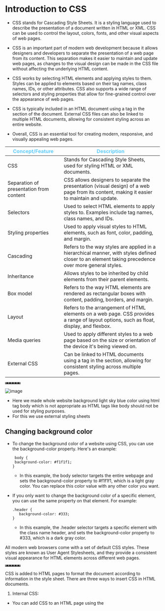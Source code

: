 # Introduction to CSS

- CSS stands for Cascading Style Sheets. It is a styling language used to describe the presentation of a document written in HTML or XML. CSS can be used to control the layout, colors, fonts, and other visual aspects of web pages.

- CSS is an important part of modern web development because it allows designers and developers to separate the presentation of a web page from its content. This separation makes it easier to maintain and update web pages, as changes to the visual design can be made in the CSS file without affecting the underlying HTML content.

- CSS works by selecting HTML elements and applying styles to them. Styles can be applied to elements based on their tag names, class names, IDs, or other attributes. CSS also supports a wide range of selectors and styling properties that allow for fine-grained control over the appearance of web pages.

- CSS is typically included in an HTML document using a <link> tag in the <head> section of the document. External CSS files can also be linked to multiple HTML documents, allowing for consistent styling across an entire website.

- Overall, CSS is an essential tool for creating modern, responsive, and visually appealing web pages.


| Concept/Feature | Description |
| --- | --- |
| CSS | Stands for Cascading Style Sheets, used for styling HTML or XML documents. |
| Separation of presentation from content | CSS allows designers to separate the presentation (visual design) of a web page from its content, making it easier to maintain and update. |
| Selectors | Used to select HTML elements to apply styles to. Examples include tag names, class names, and IDs. |
| Styling properties | Used to apply visual styles to HTML elements, such as font, color, padding, and margin. |
| Cascading | Refers to the way styles are applied in a hierarchical manner, with styles defined closer to an element taking precedence over more general styles. |
| Inheritance | Allows styles to be inherited by child elements from their parent elements. |
| Box model | Refers to the way HTML elements are rendered as rectangular boxes with content, padding, borders, and margin. |
| Layout | Refers to the arrangement of HTML elements on a web page. CSS provides a range of layout options, such as float, display, and flexbox. |
| Media queries | Used to apply different styles to a web page based on the size or orientation of the device it's being viewed on. |
| External CSS | Can be linked to HTML documents using a <link> tag in the <head> section, allowing for consistent styling across multiple pages. |

**********

![image](https://user-images.githubusercontent.com/125631878/229371302-bc9478a4-aba9-4cbb-b4a9-d0d84d76434d.png)
<br> 
- Here we made whole website background light sky blue color using html tag body which is not appropriate as HTML tags like body should not be used for styling purposes.<br> 
- For this we use external styling sheets


## Changing background color
- To change the background color of a website using CSS, you can use the background-color property. Here's an example:
   ```
    body {
    background-color: #f1f1f1;
   }
   ```
   - In this example, the body selector targets the entire webpage and sets the background-color property to #f1f1f1, which is a light gray color. You can replace this color value with any other color you want.


- If you only want to change the background color of a specific element, you can use the same property on that element. For example:
  ```
  .header {
     background-color: #333;
  }
  ``` 
  
   - In this example, the .header selector targets a specific element with the class name header, and sets the background-color property to #333, which is a dark gray color.

All modern web browsers come with a set of default CSS styles. These styles are known as User Agent Stylesheets, and they provide a consistent visual appearance for HTML elements across different web pages.

**********
   
CSS is added to HTML pages to format the document according to information in the style sheet. There are three ways to insert CSS in HTML documents.
1. Internal CSS:
- You can add CSS to an HTML page using the <style> element in the <head> section of your HTML document.
   
![image](https://user-images.githubusercontent.com/125631878/230059319-8b12a553-ee73-4f9d-88b6-63a6a65983e0.png)

- In this example, the `<style>` element is used to define a CSS rule that sets the color of the `<h1>` element to blue.   
---

2. External CSS:
 - Another way to add CSS to an HTML document is by creating an external CSS file and linking it to the HTML document using the `<link>` element in the `<head>` section of your HTML document.

HTML code:
![image](https://user-images.githubusercontent.com/125631878/230060845-14156de5-e77c-4c76-af7e-f0ea2edbd648.png)
   
CSS code:
![image](https://user-images.githubusercontent.com/125631878/230060661-c0b02f0f-19bf-4e21-9afb-cf7edb9bccca.png)

   
3. Inline CSS:
 - Finally, you can add CSS directly to an HTML element using the style attribute.

![image](https://user-images.githubusercontent.com/125631878/230061561-5926dd00-7e71-4999-8392-5ede1e3378b7.png)
   
**********



## Writing CSS code in HTML page only 
   
- Write `<sheet>` tag between `<head>` tag of html code snippet
![image](https://user-images.githubusercontent.com/125631878/229580893-b83815e7-3efb-4bdc-b372-5b69d44cf667.png)

- In order to select HTML tag, specify the name of the element you want to change (which in this case is body)
   ```
    <style>
                body {
                      background-color: #DAF5FF;
                }                           
    </style>
   ```
   ![image](https://user-images.githubusercontent.com/125631878/229371008-2f0cbd29-ee9f-47d5-810e-ea93392f73b2.png)
   
- If want to change whole horizontal rows `<hr>` color using css
     ```  
     hr {
        background-color: white;
     }
    ```
   
   Output: <br>
   ![image](https://user-images.githubusercontent.com/125631878/229371693-30219604-08bf-4cbc-895b-f8305c594bd4.png)
   

  [Note]: Instead of changing attributes of all `<hr>` in HTML we can simply do once by changing hr attribute in `<style>` tag inside `<head>` tag

   
 
   # Default CSS in browser 
     Most modern web browsers come with default CSS styles that are applied to HTML elements unless overridden by custom styles. The default styles may vary slightly between different browsers, 
   
   | CSS Property | Default Value | Description |
   | --- | --- | --- |
   | `font-family` | `sans-serif` | The default font family used for most HTML elements. This is typically a generic sans-serif font like Arial or Helvetica. |
   | `font-size` | `16px` | The default font size used for most HTML elements. |
   | `margin` | Varies by element | Most HTML elements have default margin values, which can vary between browsers. |
   | `padding` | Varies by element | Most HTML elements have default padding values, which can vary between browsers. |
   | `color` | `#000` | The default text color for most HTML elements. |
   | `background-color` | `transparent` | The default background color for most HTML elements. |
   | `text-decoration` | `underline` | Links are typically underlined by default. |
   | `text-align` | `left` | The default text alignment for most HTML elements. |
   | `border` | Varies by element | Most HTML elements have default border styles, widths, and colors, which can vary between browsers. |
   | `outline` | None | The default outline style for most HTML elements. |
   | `list-style` | `disc` | The default bullet style used for unordered lists. |
   | `display` | Varies by element | Most HTML elements have default display values, which can vary between browsers. |
   | `float` | `none` | The default float value for most HTML elements. |
   | `clear` | `none` | The default clear value for most HTML elements. |

**********
   
   
   
- Default CSS of `<hr>`
   
  ![image](https://user-images.githubusercontent.com/125631878/229372206-e510a512-ce44-435c-a4eb-e46e614a2516.png)
   

   | Value | Description |
   | --- | --- |
   | `none` | No border is displayed. |
   | `hidden` | Same as `none`, except that it still takes up space. |
   | `dotted` | The border is a series of dots. |
   | `dashed` | The border is a series of short dashes. |
   | `solid` | The border is a solid line. |
   | `double` | The border is a double line. |
   | `groove` | The border looks like it is carved into the page. |
   | `ridge` | The border looks like a ridge. |
   | `inset` | The border looks like it is pressed into the page. |
   | `outset` | The border looks like it is coming out of the page. |

   
   |The border-style property may be specified using one, two, three, or four values.|
   |---|
   |When one value is specified, it applies the same style to all four sides.|
   |When two values are specified, the first style applies to the top and bottom, the second to the left and right.|
   |When three values are specified, the first style applies to the top, the second to the left and right, the third to the bottom.|
   |When four values are specified, the styles apply to the top, right, bottom, and left in that order (clockwise).|
    
   
- Inset border-style
  
   Displays a border that makes the element appear embedded.When applied to a table cell with border-collapse set to collapsed.Displays a border with a carved appearance.
  ![image](https://user-images.githubusercontent.com/125631878/229372397-8d2b7ace-739c-4ea6-a5a3-30b1c1291a0f.png)

  
   Code: <br> 
  ![image](https://user-images.githubusercontent.com/125631878/230065568-af134f66-dcea-4a4e-adb1-fb0b54ab6573.png) 
 
 
We want single line broder with white color. We can do this by changing border style to none. So, we can overwrite the default browser value by specifying a new value for it using CSS
   
   ```  
    hr {
         background-color: white;
         border-style: none;                      
    }
   ```
   ![image](https://user-images.githubusercontent.com/125631878/229373522-df38a887-e97d-4f29-a721-77ea539ea1bb.png)
   
   - Now whole border is gone completely gone. (The border is also a rectangle type but here its height has become 0 pixel).
   - To make them appear use pesticide extension.
   - We can see using pesticide that the pixel of hr has become 0 because of none border style.
   - So use the height property of css to change height of hr element. (Change height to 2 px)
   
   ![image](https://user-images.githubusercontent.com/125631878/229374160-dd39a567-c2a2-4203-9638-e1551219a0fa.png)


- Now height = 2px 
   ```  
    hr {
         background-color: white;
         border-style: none;
         height: 2px;
    }
   ```
   
![image](https://user-images.githubusercontent.com/125631878/229375157-7f3d212c-dd48-4683-a279-8b43a7cf1ddb.png)

**********

- We can also change height of image

    ``` 
    img {
       height: 20px;
    }
    ```

![image](https://user-images.githubusercontent.com/125631878/229375452-af322cef-3422-43da-89d4-856ddcb99cc6.png)

**********

We can also change the width of the hr
    ```
    hr {
         background-color: white;
         border-style: none;
         height: 2px;
         width: 100px;
    }
    ```

![image](https://user-images.githubusercontent.com/125631878/229375751-327357da-9931-4f12-bdb4-12c55aee43f3.png)

We can also use % to change width like
   ```
   hr {
         background-color: white;
         border-style: none;
         height: 2px;
         width: 30%;
   }   
   ```
   
**********

## Task is to make hr small width with dotted lines
1. Input:   
   ```
   hr {
         background-color: white;
         border-style: dotted;
         height: 2px;
         width: 30%;
   }
   ```
   Output:![image](https://user-images.githubusercontent.com/125631878/229448876-99b1c0fe-fcad-4e70-b075-d80ba487f6fb.png)
   
2. It is giving us dotted line in all 4 border with some height
   So lets make height = 0, by just removing height code or = 0px
   ![image](https://user-images.githubusercontent.com/125631878/229449823-c2bc74a2-9bb9-476d-9c7a-1ecfd0129d19.png)
   here we have box with 0px height and only has border around it
   
[Note]: 
   |The border-style property may be specified using one, two, three, or four values.|
   |---|
   |When one value is specified, it applies the same style to all four sides.|
   |When two values are specified, the first style applies to the top and bottom, the second to the left and right.|
   |When three values are specified, the first style applies to the top, the second to the left and right, the third to the bottom.|
   |When four values are specified, the styles apply to the top, right, bottom, and left in that order (clockwise).|
   
3. Now this
   ```
   border-style: dotted none none;
   ```
   ![image](https://user-images.githubusercontent.com/125631878/229452008-9bd6dd04-8430-4755-817a-c8c11166fb5b.png)
   
4. Or 
   ```
   border-style: none;
   border-top-style: dotted;
   ```

5. Or
   ```                
    hr {
         border-style: none;
         border-top-style: dotted;
         border-color: grey;
         border-width: 5px;
         width: 10%;
    }
   ```
![image](https://user-images.githubusercontent.com/125631878/229593823-3034d0cf-56b2-43eb-b3c5-1de931a94a51.png)

**********   

### Border Types
   
   ```
      <html>  
      <head>  
      <style>  
          p.none {border-style: none;}  
          p.dotted {border-style: dotted;}  
          p.dashed {border-style: dashed;}  
          p.solid {border-style: solid;}  
          p.double {border-style: double;}  
          p.groove {border-style: groove;}  
          p.ridge {border-style: ridge;}  
          p.inset {border-style: inset;}  
          p.outset {border-style: outset;}  
          p.hidden {border-style: hidden;}  
          </style>  
         
          </head>  
          <body>  
             
          <p class="none">No border.</p>  
          <p class="dotted">A dotted border.</p>  
          <p class="dashed">A dashed border.</p>  
          <p class="solid">A solid border.</p>  
          <p class="double">A double border.</p>  
          <p class="groove">A groove border.</p>  
          <p class="ridge">A ridge border.</p>  
          <p class="inset">An inset border.</p>  
          <p class="outset">An outset border.</p>  
          <p class="hidden">A hidden border.</p> 
             
      </body>  
      </html> 
``` 

Output:
![image](https://user-images.githubusercontent.com/125631878/229573457-ae8e3762-d61b-4940-872a-a2241de0dfcb.png)     
  
   
**********
## Writing CSS code in HTML page only   
- Remember to save your CSS file and link it to your HTML document using the link tag in the head section of your HTML document for the changes to take effect.
  
**********   

1. We first create CSS folder and make styles.css page inside it
![image](https://user-images.githubusercontent.com/125631878/229595546-1db1436f-4520-4261-8ec2-ec93fccc832b.png)

2. Now we cut paste the style code from HTML `<style>` to `style.css`

3. Then link the css file in html `<head>`
   ```
   <link rel="stylesheet" href="CSS/styles.css">
   ```
   
   Now use this code in style.css
   
   ```
      body {
       background-color: #DAF5FF;
      }

      hr {
          border-style: none;
          border-top-style: dotted;
          border-color: grey;
          border-width: 5px;
          width: 10%;
      }
   ```
   Using above css code we get same light blue backgound and dotted horizontal row in main index page. <br>
   We can also change the colour of hobbbies and contact background by placing the CSS link code in their respective `<head>`
   
**********   
Now lets change the color of h1, h3 size text and thead
   ```
   h1 {
       color: #62CDFF;
   }
   h3 {
       color: #62CDFF;
   }

   thead {
       color: #62CDFF;
   }
   ```
   
   Output:
   ![image](https://user-images.githubusercontent.com/125631878/229733319-a2dd01f6-7178-4e53-88e4-d8196349f112.png)
   
   As CSS is linked to hobbies and contact form, so their body color and text color will change simultaneously <br>
   This will give us
   
**********   
 
## Debugging CSS code using chrome developers tools

### 1. Copy the error code given, inside index.html then find the error using chrome developer tools <br>
We can see that website css is gone 
![image](https://user-images.githubusercontent.com/125631878/229992191-feb8fa9c-5ae5-4a8c-bd35-9253b1270411.png)

Open chrome developer tools / inspect tools (shortcut: ctrl + shift + I)
![image](https://user-images.githubusercontent.com/125631878/229992758-f6d9028f-5922-409f-be44-796b0d599faf.png)

Here we can see 2 errors
   1. File not found: /C:/css/styles.css
   2. File not found: image.png

Debugging
   1. Location of css is in same directory as where is index.html: change location to: css/styles.css 
   2. Image file name image.png not present: put image with same name in same directory    
   
**********   
### 2. Now copy the second code 
We can see that in second code background color is gone. So lets see the error 
![image](https://user-images.githubusercontent.com/125631878/229994837-40b782fe-0272-4038-9ecf-5a2ee5523977.png)
   
![image](https://user-images.githubusercontent.com/125631878/229995997-368c06ec-c200-4c9d-889b-6a55c89b2cc2.png)
- And we're seeing that the color that we desire, which we set inside our stylesheet, is being crossed out and overridden by this white color. <br>
- And if you look carefully inside our new buggy index.html, then here an inline CSS rule inside the body tag to turn the body's background color to white. <br>
- We can make our desired background by removing the HTML body styling <br>

- Lets add internal css in style and set background color as red, so we are having 3 colors 1. white inside inline css, 2. light blue inside external css body  3. red color inside internal css <br>

- Still white color overrides red and light blue color.
   
**********   

# CSS syntax

![image](https://user-images.githubusercontent.com/125631878/230029566-2e73d689-04ae-4718-b668-82d49f0b3498.png)  
   
| Term | Definition |
| --- | --- |
| Selector | The selector is the HTML element that you want to apply styles to. Tag like `<h1>`, `<title>` etc. |
| Property | The property is the characteristic or attribute of the HTML element that you want to style, such as color or font-size. |
| Value | The value is the specific value that you want to set for the property, such as red for color or 16px for font-size. |
| Declaration | The combination of the property and value is called a declaration. Declarations are separated by semicolons. |
| Rule Set | A rule set consists of one or more declarations enclosed in curly braces {} and preceded by a selector. |

Here's an example of CSS syntax:
   ```
         selector {
         property: value;
      }
   ```

For instance, to set the font color of all paragraphs in a document to red, the following CSS rule can be used:
   ```
      p {
        color: red;
      }
   ```
This rule targets all `<p>` elements and sets their color property to red.


**********   

# CSS Selector
   
A CSS selector is a pattern that is used to select HTML elements on a web page that you want to style. Selectors are the foundation of CSS, as they provide a way to target specific elements in your HTML markup and apply styling to them.

There are different types of selectors in CSS, including:

1. Element selectors:
   - Selects HTML elements based on their tag name. For example, you can use "p" to select all paragraphs on a page.
   ```
      p {
     font-size: 16px;
   }
   ```
   - This will select all `<p>` elements on the page and apply a font size of 16 pixels to them.
   - Also it will select all other `<p>` with different id's like `<p id="para1">`, `<p id="para2">` and apply font size of 16 to them
   
2. Class selector: 
   - Selects HTML elements based on their class attribute. Class selectors are prefixed with a dot (".") and are followed by the name of the class. For example, you can use ".my-class" to select all elements with the class name "my-class".
   - Apply styles to multiple elements with the same class name.
   ```
      .my-class {
     color: blue;
     text-align: center;  
   }
   ```
   - This will select all elements with the class name "my-class" and apply a blue color and align text to center. 
   In the HTML, the class is defined like this: `<div class="my-class">`
   - The above code will make all the tags with class name "my-class" (e.g. `<h1 class="my-class">` and `<p class="my-class">`) applies blue color and center align the content in the tags.
   - If `<h1 = "my-class">` and `<p="my-class">` have same class  but want to select specific class like only paragraph then use this 
   ```
      p.my-class {
      color: blue;
      text-align: center;
      }
   ```
   
3. ID selectors:
   - Selects HTML elements based on their ID attribute. ID selectors are prefixed with a hash symbol ("#") and are followed by the name of the ID. For example, you can use "#my-id" to select the element with the ID "my-id".
   -  You cannot have two ID selectors with the same name on the same web page. Each ID selector must have a unique name because the ID selector is used to select and apply styles to a specific HTML element on a web page.
   ```
      #my-id {
     background-color: yellow;
   }
   ```
   - This will select the element with the ID "my-id" and apply a yellow background color to it. In the HTML, the ID is defined like this: `<div id="my-id">`.
   
4. Attribute selectors: 
   - Selects HTML elements based on their attributes. Attribute selectors are enclosed in square brackets and contain the name of the attribute and an optional value. For example, you can use "[href]" to select all elements with the "href" attribute, or "[href='https://example.com']" to select elements with the "href" attribute set to "https://example.com".
   ```
      a[href="https://example.com"] {
     color: red;
   }
   ```
 
5. Pseudo-class selectors: 
   - Selects HTML elements based on their state or position in the document. Pseudo-class selectors are prefixed with a colon (":") and are followed by the name of the state or position. For example, you can use ":hover" to select an element when the user hovers over it with the mouse. 
     ```
        a:hover {
        text-decoration: underline;
      }
     ```
   - This will select all `<a>` elements when the user hovers over them with the mouse and apply an underline text decoration to them.
   
6. Combinators:
   - Combinators are used to select elements based on their relationship to other elements. There are several types of combinators, including descendant selectors, child selectors, and adjacent sibling selectors.
   
   ```
      ul > li {
     list-style: none;
   }
   ```
   - This will select all `<li>` elements that are direct children of a `<ul>` element and remove the list-style from them.

7. Universal Selector:
   - The Universal Selector matches any element type. It is denoted by an asterisk (*) symbol. When used alone, it selects all elements on the page.
   ```
      * {
     font-size: 16px;
   }
   ```
   - This will apply the font size of 16 pixels to all elements on the page like `<h1>` `<p>` `<p=class1>` `<h2>` and all others elecments  
   
8. Group Selector:
   - The grouping selector is used to select all the elements with the same style definitions.
   - Grouping selector is used to minimize the code. Commas are used to separate each selector in grouping.
   ```
      h1, h2, h3, p {
     font-family: Arial, sans-serif;
   }

   ```
   - This will apply the font family of Arial or any sans-serif font to all headings and paragraphs on the page.  

## Specificity of selectors
- In CSS, selectors are used to target specific HTML elements on a web page and apply styles to them.
- The specificity of a selector refers to how specific it is in targeting elements on a web page. <br> <br>
  `Element selectors < Class selectors < ID selectors < Inline styles`
   
- If multiple CSS selectors target the same HTML element, their specificities are compared.
- The selector with the highest specificity will apply its styles to the element.
- Its important to be careful when writing CSS to avoid conflicts caused by selectors with equal specificity.
- If there is a conflict, the most recently defined selector will take precedence.  <br>
 

**********   
# Shahi Paneer Fansite
- A new site is made where two emoji of Paneer and Brocoli are used and their background color are changed
- Also we are changing heading color using CSS by two ways 
  1. Using tag selector h1{}  (here selecting red color)
  2. Using ID selector #heading{}   (here selecting blue color)
- But in output heading color is of blue and not red 
- The h1 color being red but it's crossed out because the id heading is more specific <br>
- `When both an ID selector and a tag selector are used in CSS, the ID selector will take precedence over the tag selector. This is because ID selectors have a higher specificity value than tag selectors.`
   

## The CSS stlying code:
   
![image](https://user-images.githubusercontent.com/125631878/230074193-ec1edba4-556f-4623-a9fb-9601af471909.png)
   
![image](https://user-images.githubusercontent.com/125631878/230070390-150e1ab3-e486-4b65-9a2d-d448444f73be.png)
### Shahi Paneer website:   
![image](https://user-images.githubusercontent.com/125631878/230074511-170d4715-0b00-42bd-99af-ec37265b6d55.png)

   
**********   
# Intermediate CSS

## Favicon
- A favicon is a small icon that represents a website or web application and is typically displayed in the browser's address bar or next to the page title in a tab.
- To add a favicon to a website, you need to create a small image file and save it as a .ico, .png, or .gif file. 
- Then, you can add the favicon code to the HTML header of your website using the following code:
  ```
  <link rel="icon" href="favicon.ico" type="image/x-icon">
  ```
- The <link> tag in HTML is used to link external resources such as CSS stylesheets, favicon images, web fonts, and more. It is placed in the head section of an HTML document
- The rel attribute is used to define the type of link being used and how the linked resource should be used by the current document.
- Common values of rel attribute are: "stylesheet" is used for linking style sheet to HTML document and "icon" value is used to link a favicon icon to a website.
   
**********   
   
 ## Div
   
 - In HTML, the `<div>` tag is a container element that is used to group together other elements and apply styles or functionality to them as a group. The "div" stands for "division" and it is often used to divide a web page into logical sections or to organize content into columns or rows.
 - Example:
  ![image](https://user-images.githubusercontent.com/125631878/230733209-a7c1e709-2007-4825-8e93-b6a1f5601604.png)

 - In this example, the `<div>` element contains a heading (`<h1>`) and a paragraph (`<p>`) element. The content inside the `<div>` tag will be grouped together and can be targeted with CSS selectors to apply styling or other functionality.

 - You can also use the id and class attributes on the `<div>` tag to further customize and target specific elements on the page. For example:
   ![image](https://user-images.githubusercontent.com/125631878/230733282-a3e7540f-3306-4cb9-98d5-54f2ea7bb45b.png)

 - In this example, the first `<div>` tag has an id attribute of "header", which can be targeted with CSS to apply specific styles to the header of the page. The second `<div>` tag has a class attribute of "section", which can be used to style all sections of the page in a similar way.
 
 - Normal div with height and andth of 200px and skyblue background color:
 ![image](https://user-images.githubusercontent.com/125631878/230939022-14630934-b47c-4720-a430-3687e7510467.png)

   
**********

| Point | Explanation |
| ----- | ----- |
| Container element | The `<div>` tag is a container element that groups together other elements on a web page. |
| Logical sections | It is used to divide a web page into logical sections or to organize content into columns or rows. |
| "div" stands for... | The "div" in `<div>` stands for "division". |
| Content | You can add other HTML elements, such as headings, paragraphs, images, and lists, inside a `<div>` tag to group them together. |
| CSS selectors | The content inside a `<div>` tag can be targeted with CSS selectors to apply styling or other functionality. |
| `id` and `class` attributes | You can use the `id` and `class` attributes on a `<div>` tag to further customize and target specific elements on the page. |
| `id` attribute | The `id` attribute can be used to target a specific element on the page with CSS or JavaScript. |
| `class` attribute | The `class` attribute can be used to apply styles or functionality to multiple elements on the page. |
| Commonly used | The `<div>` tag is a very commonly used element in HTML and is often used in conjunction with other layout and styling techniques to create a visually appealing and organized web page. |
   
**********   
     
 # Css - My Style
 
 - Here we are creating a more beautiful website using CSS
 - Inside body we used h1 and p tag and later on we used empty div tag 
 - Using Pesticide we saw h1 and p box but not of div .. that was because the height of div was 0 where as width was: 878.400
 
 ![image](https://user-images.githubusercontent.com/125631878/230734221-67861a26-6767-48dd-8759-b7b78b832e06.png)
 ![image](https://user-images.githubusercontent.com/125631878/230734270-17b2f7e3-8576-4e32-8e2f-58ad2cc570eb.png)  
 ![image](https://user-images.githubusercontent.com/125631878/230734114-5bc19719-9dba-4f2b-a90a-60a6ea4c851d.png)
   
 - So now in chrome developer, selecting div .. inside element.style <br>
   we write background color: blue;  but background doesn't change this is because of 0 height 
![image](https://user-images.githubusercontent.com/125631878/230735729-abddad89-8a03-4d9c-bf70-1a265403744d.png)

 - So we will add height: 100px; <br>
   Now we can see the blue color div
![image](https://user-images.githubusercontent.com/125631878/230735690-ba5c5137-9104-4207-bc42-f880a58cbe8a.png)
- We can also change margin of div in box by clicking the top, left, right, bottom and giving their values, and it will automatically get added in element.style locally for temporary period, but will not change the real codebase
![image](https://user-images.githubusercontent.com/125631878/230736473-73a23c4a-00a2-46e2-9cd9-0e982ec6ad0e.png)

# Box Model of CSS
- In CSS, the Box Model is a conceptual model that describes how elements are rendered on a web page. Each HTML element on a page is considered a rectangular box, with properties such as width, height, padding, border, and margin, that determine how the box is sized and positioned.

 ![image](https://user-images.githubusercontent.com/125631878/230940443-be8b1d38-bd54-4e5c-99d5-93c26d16d4b8.png)
   
The box model consists of four layers:

- Content: This is the actual content of the HTML element, such as text, images, or videos. The content is surrounded by padding.
- Padding: This is the space between the content and the element's border. It is defined using the padding property in CSS.
- Border: This is a line that surrounds the element's padding. It is defined using the border property in CSS.
- Margin: This is the space between the element's border and the neighboring elements. It is defined using the margin property in CSS.
   
Each layer of the box model is added to the previous layer to calculate the total size of the box. For example, the total width of an element would be the sum of its content width, padding width, and border width. <br>
Understanding the box model is important for designing web pages, as it helps ensure that elements are properly sized and positioned on the page.

- 3 divs with different color default body margins
![image](https://user-images.githubusercontent.com/125631878/230943160-1b409bae-1390-4a95-a92c-508099cac80e.png)
   
- Same divs but now body and h3 with 0 margin
![image](https://user-images.githubusercontent.com/125631878/230944096-7c645ce7-e902-4cd6-b473-0288aa8a4a40.png)

## Challenge
3 boxes with 200x200px, box 1: 10px border & 20px padding, box 2: 20px border, box 3: 10px border <br>
We used `position: absolute; top: 260px; left: 260px;`
![image](https://user-images.githubusercontent.com/125631878/230947580-a3b4292b-e806-4f12-9710-a3809b292e70.png)

Angela yu's way <br>
Used `margin-left:260px;`
![image](https://user-images.githubusercontent.com/125631878/230953029-438dd733-3850-446c-b6ed-3be7bf8565b6.png)


# Display property in CSS

- The display property in CSS is used to specify the type of rendering box used for an HTML element. It determines how an element should be displayed on the web page.
- Syntax: `display:value;`
- There are several possible values for the display property:

1) block: The element is displayed as a block-level element, which takes up the full width of its container and starts on a new line.
- Common block elements are : `<p> , <h1> through <h6> , <div> , <ol> , <ul> , <li> , <hr> ,  <table> , <form> `
   
![image](https://user-images.githubusercontent.com/125631878/231154706-a45325a9-aaf2-43b3-ae7b-cb411ef45e0f.png)

2) inline: The element is displayed inline, which means it flows with the text and does not start on a new line.
- Common inlin elements are: ` <span> , <a> , <em> , <b> , <img> `
![image](https://user-images.githubusercontent.com/125631878/231154531-ecc13dcf-5e93-4cbe-8027-0deb1f3e9c0e.png)

3) inline-block: The element is displayed inline, but it also has a width and height, allowing it to have padding and margins. or It, is very similar to inline element but the difference is that you are able to set the width and height.
![image](https://user-images.githubusercontent.com/125631878/231154969-5f6d6a92-f73e-472b-8d03-6ed101a621dc.png)
   
4) none: The element is not displayed at all, effectively hiding it from view. Or The "none" value totally removes the element from the page. It will not take any space.
![image](https://user-images.githubusercontent.com/125631878/231155432-3596c85b-90a8-4fe4-85ea-1eb92369b5b0.png)

5) flex: The element is displayed as a flex container, allowing its children to be flex items.
![image](https://user-images.githubusercontent.com/125631878/231159563-dd02c497-2e0c-4862-9167-91e71f361567.png)
   
6) grid: The element is displayed as a grid container, allowing its children to be grid items.
![image](https://user-images.githubusercontent.com/125631878/231156844-5a82a6df-88ec-4357-a425-43845d024336.png)
   
7) table: The element is displayed as a table, with table-related properties like table-row and table-cell.
![image](https://user-images.githubusercontent.com/125631878/231160793-0fe2abbc-4852-4f63-8b9e-c59c1aee107b.png)


8) inline-table: The element is displayed as an inline-level table.
![image](https://user-images.githubusercontent.com/125631878/231158669-7b775073-9922-470b-95e0-567f6467c7fe.png)

   
9) list-item: The element is displayed as a list item, like the li element in an unordered or ordered list.
![image](https://user-images.githubusercontent.com/125631878/231161613-8693cf71-e3ad-4b00-859e-4e333c07db28.png)

   
**[Note]**: `Span:` In HTML, the `<span>` element is an inline-level element that is used as a container for small pieces of content within a larger block-level element.

The `<span>` element doesn't have any semantic meaning, and is typically used for styling purposes, such as changing the color, font size, or font family of a small piece of text.
![image](https://user-images.githubusercontent.com/125631878/231229840-3ea5588f-5e59-4fc0-85ec-50397dfff2b7.png)

   
**********  
   
- Using Pesticide we can look at display property whether their width is till end or up to a certain length
![image](https://user-images.githubusercontent.com/125631878/231231840-55803541-9c21-4041-ad2b-8fe278588a91.png)

   
**********  
- block (`<p>`) Vs inline (`<span>`)
![image](https://user-images.githubusercontent.com/125631878/231236941-e11db8cb-00a0-428a-926a-b7dc238a1a21.png)
   
**********
- We can change width of block (`<p>`) but not of inline (`<span>`)
![image](https://user-images.githubusercontent.com/125631878/231237257-5e7b6be1-63b1-476f-bbb9-9884f94b84e3.png)

- Changing display property of `block to inline` and `inline to block`
![image](https://user-images.githubusercontent.com/125631878/231241325-2fc9bce9-e8c5-4dcd-9946-8e360006ec0f.png)

- Span inline-block
![image](https://user-images.githubusercontent.com/125631878/231243162-47b23163-812f-409d-82cc-a96c4fdf8392.png)

- none display
![image](https://user-images.githubusercontent.com/125631878/231244546-77bac2a6-08f7-4f86-b835-01c3704d4b21.png)

- Hidden visibility
![image](https://user-images.githubusercontent.com/125631878/231245766-ec566a75-29f1-45dc-8c31-e2dd4b891eb6.png)

**********

# Position Properties in CSS

![image](https://user-images.githubusercontent.com/125631878/231745806-c8f3b20a-7949-4ff6-845b-568d67deb228.png)
- CSS positioning refers to the technique used to position HTML elements on a webpage. There are different types of CSS positions, each with its own set of rules and properties. The most common types of positions are:
   
1) CSS Static Positioning: This is a by default position for HTML elements. It always positions an element according to the normal flow of the page. It is not affected by the top, bottom, left and right properties.


2) CSS Fixed Positioning: The fixed positioning property helps to put the text fixed on the browser. This fixed test is positioned relative to the browser window, and doesn't move even you scroll the window.
   
![image](https://user-images.githubusercontent.com/125631878/231464973-b96eea88-7d94-4d90-ba19-36c24961ad43.png)

3) CSS Relative Positioning: The relative positioning property is used to set the element relative to its normal position.
   
![image](https://user-images.githubusercontent.com/125631878/231465493-a8ecd908-f011-4db6-8cfc-09f741a4e8a9.png)

4) CSS Absolute Positioning: The absolute positioning is used to position an element relative to the first parent element that has a position other than static. If no such element is found, the containing block is HTML. With the absolute positioning, you can place an element anywhere on a page.   

![image](https://user-images.githubusercontent.com/125631878/231466188-cabba2e3-4a2c-4662-8ebe-231195e15769.png)
   
## All CSS Position Properties   
| No. | Property | Description | Values |
| --- | --- | ------ | --- |
| 1 | bottom | It is used to set the bottom margin edge for a positioned box. | `auto`, `length`, `%`, `inherit` |
| 2 | clip | It is used to clip an absolutely positioned element. | `shape`, `auto`, `inherit` |
| 3 | cursor | It is used to specify the type of cursors to be displayed. | `url`, `auto`, `crosshair`, `default`, `pointer`, `move`, `e-resize`, `ne-resize`, `nw-resize`, `n-resize`, `se-resize`, `sw-resize`, `s-resize`, `w-resize`, `text`, `wait`, `help` |
| 4 | left | It sets a left margin edge for a positioned box. | `auto`, `length`, `%`, `inherit` |
| 5 | overflow | This property is used to define what happens if content overflows an element's box. | `auto`, `hidden`, `scroll`, `visible`, `inherit` |
| 6 | position | It is used to specify the type of positioning for an element. | `absolute`, `fixed`, `relative`, `static`, `inherit` |
| 7 | right | It is used to set a right margin edge for a positioned box. | `auto`, `length`, `%`, `inherit` |
| 8 | top | It is used to set a top margin edge for a positioned box. | `auto`, `length`, `%`, `inherit` |
| 9 | z-index | It is used to set the stack order of an element. | `number`, `auto`, `inherit` |


**********
   
- Challenge: Using div make 3 square boxes of 100px side of colors blue, yellow, red. Then align these boxes in same line and arrange them in this sequence: red, blue, yellow using `relative positioning`
   
Our Solution:
![image](https://user-images.githubusercontent.com/125631878/231399169-87e00878-d14a-493b-a66a-a8add332b9ed.png)
![image](https://user-images.githubusercontent.com/125631878/231397801-0472b91c-4e06-4f9a-bbec-489b4bcb2f1c.png)
- Here the position of boxes change with respect to their own original position
Angela Yu Solution:
![image](https://user-images.githubusercontent.com/125631878/231490342-2dd3bc78-789d-4208-9118-99d33c9987a5.png)

**********
   
- Challenge: Using div make 3 square boxes of 100px side of colors blue, yellow, red. Then align these boxes in same line and arrange them in this sequence: red, blue, yellow using `absolute positioning`

![image](https://user-images.githubusercontent.com/125631878/231750266-9700c0dc-265e-4051-b108-8d0380e5daf3.png)   
- Here the position of box changes relative to body of html 
- There was inbuilt css bcoz of which there was inbuilt margin which we decreased to 0 (margin: 0) [note: if pixel is 0px we directly write 0 and no px]

**********
   
Now lets put red box inside a container then the position of absolute red box will change relative to the container box
![image](https://user-images.githubusercontent.com/125631878/231753443-acf32f4b-2a22-4671-95b6-472c4e5aa11b.png)

**********
Blue and yellow are still relative to body and not container, the text are coming directly under the container if no top used [in container range (0-300px)]
![image](https://user-images.githubusercontent.com/125631878/231754457-2fbdad5f-5b6f-4985-9ec4-913e031e8c8c.png)

**********
# Font Styling
   
This CSS property is used to provide a comma-separated list of font families. It sets the font-face for the text content of an element. This property can hold multiple font names as a fallback system, i.e., if one font is unsupported in the browser, then others can be used. The different font-family is used for making attractive web pages.

### There are two types of font-family names in CSS, which are defined below

- family-name: It is the name of the font-family such as "Courier", "Arial", "Times", etc.
- generic-family: It is the name of the generic family that includes five categories, which are "serif", "sans-serif", "cursive", "fantasy", and "monospace". It should be placed at last in the list of the font family names.  
 
`Default Serif is Times and Sans-serif is Arial`
   
## Syntax: 
```
selector {
  font-family: value;
}
```
- Here, selector refers to the element(s) you want to style, and value is a comma-separated list of font family names and/or generic family names.
   
```
p {
  font-family: "Open Sans", "Helvetica Neue", sans-serif;
}
```
- If "Open Sans" is not available, the browser will try "Helvetica Neue", and if that's not available either, it will fall back to a generic sans-serif font.

[Note]: If our used font is not installed in one of the browsers, then default font will be used which change the look and feel of website
- So, here come `web safe font`, there is a set of font families where most operating system will be able to render it correctly
- Web safe fonts are fonts that are pre-installed on most computers and devices, and are therefore reliably available to use on websites.
- Fonts include common sans-serif and serif fonts like Arial, Helvetica, Times New Roman, and Georgia.
- Ensure that the text on your website is displayed consistently across different devices and operating systems.
- Use this for best safe fonts : https://www.cssfontstack.com/
   
   
| Property | Description |
| --- | --- |
| `font-family` | Sets the typeface of the text |
| `font-size` | Sets the size of the text |
| `font-weight` | Sets the weight of the text (bold or normal) |
| `font-style` | Sets the style of the text (italic or normal) |
| `text-transform` | Changes the case of the text |
| `text-decoration` | Adds underlines, line-throughs, or overlines to the text |
| `font` | Shorthand for setting multiple font-related properties |
| Web fonts | Custom fonts that can be loaded using services like Google Fonts or Font Squirrel |
| `@font-face` | Rule for defining custom fonts and including them in your CSS |
| Accessibility | Considerations for ensuring legibility and contrast of text for users with disabilities |
   
## Font Family
![image](https://user-images.githubusercontent.com/125631878/232249846-ee8c1d1e-1614-436a-a5d8-637f33b7b84e.png)

## Font Family Property
![image](https://user-images.githubusercontent.com/125631878/232250047-e39fc82b-0fc0-4309-a3d9-2e400c4c2e5a.png)

## How to use font family 

- **Normal Font:** Adding a font normally means installing the font on your computer or device and then using it in your software or application. This method works well if the font is a standard font that is available on most devices and operating systems, and if you only need to use the font for local display purposes. 
- **Embedding Font:** Using font embedding, involves embedding the font file itself into your software or website, allowing you to use the font without relying on it being installed on the user's device. This is particularly useful if you are using a custom font that is not widely available, or if you want to ensure consistent display across different devices. But can increase loading times and file sizes.
- Embedding can be done using various methods such as Google Fonts or Adobe Fonts

## Use Google embedding Font:
![image](https://user-images.githubusercontent.com/125631878/232288275-c79d2065-da3a-4b0c-a1ef-327fd4f7f806.png)
1. Select all the fonts of desired size you want
2. Copy the api link and paste it inside link of head
3. Then copy the css rules to specify families and paste it in css h1, h2, p with the desired font families  
   
**********

## rem vs em units in CSS
more details: https://www.digitalocean.com/community/tutorials/css-rem-vs-em-units
   
- em units for the font-size property will be relative to the font-size of the parent element. 
- em units on other properties than font-size will be relative to the font-size of the current element.
- rem units sizes will always be relative to the font-size of the root html element
   
Let’s take this simple example:
```
   .parent {
     font-size: 18px;
   }
   .child {
     font-size: 1.5em;
   }
```
- With that example, the child would have a font-size of 27px (1.5 * 18px = 27px).
- If the parent element doesn’t specify a value for font-size, a value will be looked for higher up in the DOM tree.
- If no font-size is specified all the way up to the root element `(<html>)`, then the browser default of 16px is used.
---
- em units are also used in padding, width, height, max-width.
- When em units are used on other properties than font-size, the value is relative to the element's own font-size

```
   .parent {
     font-size: 18px;
   }
   .child {
     font-size: 1.5em;
     padding: 2em 1em;
   }
```   
- The padding top and bottom on .child will be 54px. That’s 2 times the font-size of our current element’s font size (2 * 27px)
- The padding left and right on .child will be of 27px. That’s 1 time the font-size of our element. 
  
`[Note]:`
`- When em units are used on font-size, the size is relative to the font-size of the parent.` <br>
`- When used on other properties, it’s relative to the font-size of the element itself.`

**********
   
**Compounding Effect:**
The unit can compound from one level to the other.
- Let’s keep a similar basic example:   
```
   .parent {
     font-size: 15px;
   }
   .child {
     font-size: 2em;
   }
```
But let’s use it in our markup like this:
```
<div class="parent">
  I'm 15px
  <div class="child">
  I'm 30px, as expected
    <div class="child">
    I'm 60px, trouble starts!
      <div class="child">
      I'm 120px, now we're really in trouble!
      </div>
    </div>
  </div>
</div>
```
output: 
![image](https://user-images.githubusercontent.com/125631878/232495666-716f5b20-5e5e-42ed-a466-a8d6d94eba91.png)

**********

## rem unit   
- The rem unit, short for root em is a relative unit that’ll always be based upon the font-size value of the root element, which is the `<html>` element. And if the `<html>` element doesn’t have a specified font-size, the browser default of 16px is used.
- So that means that, by using the rem unit, the values of parent elements are ignored, and only the value of the root is taken into consideration.

With a similar example, but in rem:   
```
.html {
  font-size: 16px;
}
.parent {
  font-size: 15px;
}
.child-rem {
  font-size: 2rem;
}
```
```
<div class="parent">
  I'm 15px
  <div class="child-rem">
  I'm 32px, as expected
    <div class="child-rem">
    I'm 32px, yep!
      <div class="child-rem">
      I'm 32px, like clockwork!
      </div>
    </div>
  </div>
</div>
```
![image](https://user-images.githubusercontent.com/125631878/232518332-09922c4d-98d4-4eba-b739-e8651b5f12df.png)
   
` [Note]: Some people like to design everything in rem units for consistency and predictability, while others like to also use em units in places where the influence of nearby parent elements would make sense.`
